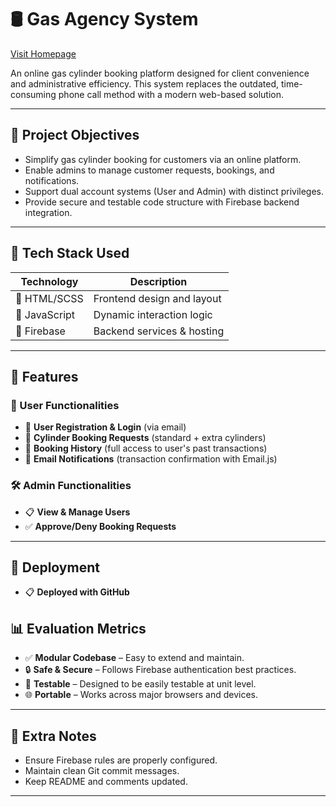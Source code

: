
# 🛢️ Gas Agency System

[Visit Homepage](https://saptarshi1984.github.io/GasAgency/)

An online gas cylinder booking platform designed for client convenience and administrative efficiency. This system replaces the outdated, time-consuming phone call method with a modern web-based solution.

---

## 🚀 Project Objectives

* Simplify gas cylinder booking for customers via an online platform.
* Enable admins to manage customer requests, bookings, and notifications.
* Support dual account systems (User and Admin) with distinct privileges.
* Provide secure and testable code structure with Firebase backend integration.

---

## 🧰 Tech Stack Used

| Technology    | Description                |
| ------------- | -------------------------- |
| 🔹 HTML/SCSS   | Frontend design and layout |
| 🔸 JavaScript | Dynamic interaction logic  |
| 🔹 Firebase   | Backend services & hosting |

---

## 🧩 Features

### 👤 User Functionalities

* 🔐 **User Registration & Login** (via email)
* 🔄 **Cylinder Booking Requests** (standard + extra cylinders)
* 📜 **Booking History** (full access to user's past transactions)
* 📧 **Email Notifications** (transaction confirmation with Email.js)

### 🛠️ Admin Functionalities

* 📋 **View & Manage Users**
* ✅ **Approve/Deny Booking Requests**

---

## 🚀 Deployment

* 📋 **Deployed with GitHub**


## 📊 Evaluation Metrics

* ✅ **Modular Codebase** – Easy to extend and maintain.
* 🔒 **Safe & Secure** – Follows Firebase authentication best practices.
* 🧪 **Testable** – Designed to be easily testable at unit level.
* 🌐 **Portable** – Works across major browsers and devices.

---

## 📌 Extra Notes

* Ensure Firebase rules are properly configured.
* Maintain clean Git commit messages.
* Keep README and comments updated.

---
